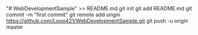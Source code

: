 "# WebDevelopmentSample" >> README.md
git init
git add README.md
git commit -m "first commit"
git remote add origin https://github.com/Loop421/WebDevelopmentSample.git
git push -u origin master
